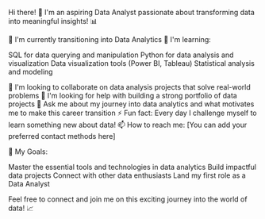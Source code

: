 Hi there! 👋
I'm an aspiring Data Analyst passionate about transforming data into meaningful insights! 📊

🔭 I'm currently transitioning into Data Analytics
🌱 I'm learning:

SQL for data querying and manipulation
Python for data analysis and visualization
Data visualization tools (Power BI, Tableau)
Statistical analysis and modeling


👯 I'm looking to collaborate on data analysis projects that solve real-world problems
🤔 I'm looking for help with building a strong portfolio of data projects
💬 Ask me about my journey into data analytics and what motivates me to make this career transition
⚡ Fun fact: Every day I challenge myself to learn something new about data!
📫 How to reach me: [You can add your preferred contact methods here]

🎯 My Goals:

Master the essential tools and technologies in data analytics
Build impactful data projects
Connect with other data enthusiasts
Land my first role as a Data Analyst

Feel free to connect and join me on this exciting journey into the world of data! 📈
